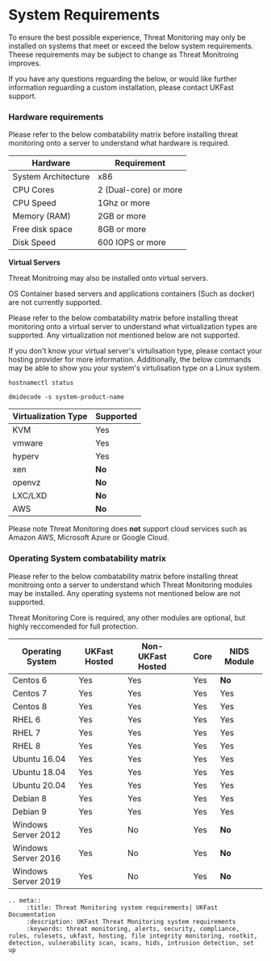 # System Requirements

To ensure the best possible experience, Threat Monitoring may only be installed on systems that meet or exceed the below system requirements. Theese requirements may be subject to change as Threat Monitroing improves.

If you have any questions reguarding the below, or would like further information reguarding a custom installation, please contact UKFast support.

### Hardware requirements

Please refer to the below combatability matrix before installing threat monitoring onto a server to understand what hardware is required.

| Hardware | Requirement |
|------|------|
| System Architecture | x86 |
| CPU Cores | 2 (Dual-core) or more |
| CPU Speed | 1Ghz or more |
| Memory (RAM) | 2GB or more |
| Free disk space | 8GB or more |
| Disk Speed | 600 IOPS or more |

**Virtual Servers**

Threat Monitroing may also be installed onto virtual servers. 

OS Container based servers and applications containers (Such as docker) are not currently supported. 

Please refer to the below combatability matrix before installing threat monitoring onto a virtual server to understand what virtualization types are supported. Any virtualization not mentioned below are not supported.

If you don't know your virtual server's virtulisation type, please contact your hosting provider for more information. Additionally, the below commands may be able to show you your system's virtulisation type on a Linux system.

`hostnamectl status`

`dmidecode -s system-product-name`

| Virtualization Type | Supported |
|------|------|
| KVM | Yes |
| vmware | Yes |
| hyperv | Yes |
| xen | **No** |
| openvz | **No** |
| LXC/LXD | **No** |
| AWS | **No** |

Please note Threat Monitoring does **not** support cloud services such as Amazon AWS, Microsoft Azure or Google Cloud.

### Operating System combatability matrix

Please refer to the below combatability matrix before installing threat monitroing onto a server to understand which Threat Monitoring modules may be installed. Any operating systems not mentioned below are not supported.

Threat Monitoring Core is required, any other modules are optional, but highly reccomended for full protection.

| Operating System    | UKFast Hosted | Non-UKFast Hosted |      | Core | NIDS Module | 
|---------------------|---------------|-------------------|------|------|-------------|
| Centos 6            | Yes           | Yes               |      | Yes  | **No**      |
| Centos 7            | Yes           | Yes               |      | Yes  | Yes         |
| Centos 8            | Yes           | Yes               |      | Yes  | Yes         |
| RHEL 6              | Yes           | Yes               |      | Yes  | Yes         |
| RHEL 7              | Yes           | Yes               |      | Yes  | Yes         |
| RHEL 8              | Yes           | Yes               |      | Yes  | Yes         |
| Ubuntu 16.04        | Yes           | Yes               |      | Yes  | Yes         |
| Ubuntu 18.04        | Yes           | Yes               |      | Yes  | Yes         |
| Ubuntu 20.04        | Yes           | Yes               |      | Yes  | Yes         |
| Debian 8            | Yes           | Yes               |      | Yes  | Yes         |
| Debian 9            | Yes           | Yes               |      | Yes  | Yes         |
| Windows Server 2012 | Yes           | No                |      | Yes  | **No**      |
| Windows Server 2016 | Yes           | No                |      | Yes  | **No**      |
| Windows Server 2019 | Yes           | No                |      | Yes  | **No**      | 


```eval_rst
.. meta::
     :title: Threat Monitoring system requirements| UKFast Documentation
     :description: UKFast Threat Monitoring system requirements
     :keywords: threat monitoring, alerts, security, compliance, rules, rulesets, ukfast, hosting, file integrity monitoring, rootkit, detection, vulnerability scan, scans, hids, intrusion detection, set up
